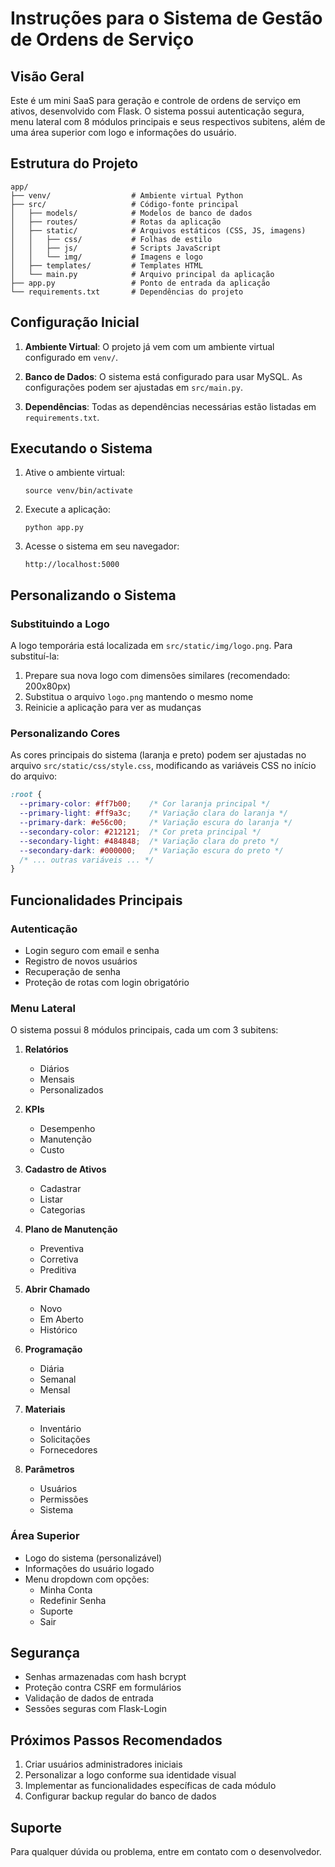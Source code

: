 # Instruções para o Sistema de Gestão de Ordens de Serviço

## Visão Geral
Este é um mini SaaS para geração e controle de ordens de serviço em ativos, desenvolvido com Flask. O sistema possui autenticação segura, menu lateral com 8 módulos principais e seus respectivos subitens, além de uma área superior com logo e informações do usuário.

## Estrutura do Projeto
```
app/
├── venv/                  # Ambiente virtual Python
├── src/                   # Código-fonte principal
│   ├── models/            # Modelos de banco de dados
│   ├── routes/            # Rotas da aplicação
│   ├── static/            # Arquivos estáticos (CSS, JS, imagens)
│   │   ├── css/           # Folhas de estilo
│   │   ├── js/            # Scripts JavaScript
│   │   └── img/           # Imagens e logo
│   ├── templates/         # Templates HTML
│   └── main.py            # Arquivo principal da aplicação
├── app.py                 # Ponto de entrada da aplicação
└── requirements.txt       # Dependências do projeto
```

## Configuração Inicial

1. **Ambiente Virtual**: O projeto já vem com um ambiente virtual configurado em `venv/`.

2. **Banco de Dados**: O sistema está configurado para usar MySQL. As configurações podem ser ajustadas em `src/main.py`.

3. **Dependências**: Todas as dependências necessárias estão listadas em `requirements.txt`.

## Executando o Sistema

1. Ative o ambiente virtual:
   ```
   source venv/bin/activate
   ```

2. Execute a aplicação:
   ```
   python app.py
   ```

3. Acesse o sistema em seu navegador:
   ```
   http://localhost:5000
   ```

## Personalizando o Sistema

### Substituindo a Logo
A logo temporária está localizada em `src/static/img/logo.png`. Para substituí-la:

1. Prepare sua nova logo com dimensões similares (recomendado: 200x80px)
2. Substitua o arquivo `logo.png` mantendo o mesmo nome
3. Reinicie a aplicação para ver as mudanças

### Personalizando Cores
As cores principais do sistema (laranja e preto) podem ser ajustadas no arquivo `src/static/css/style.css`, modificando as variáveis CSS no início do arquivo:

```css
:root {
  --primary-color: #ff7b00;    /* Cor laranja principal */
  --primary-light: #ff9a3c;    /* Variação clara do laranja */
  --primary-dark: #e56c00;     /* Variação escura do laranja */
  --secondary-color: #212121;  /* Cor preta principal */
  --secondary-light: #484848;  /* Variação clara do preto */
  --secondary-dark: #000000;   /* Variação escura do preto */
  /* ... outras variáveis ... */
}
```

## Funcionalidades Principais

### Autenticação
- Login seguro com email e senha
- Registro de novos usuários
- Recuperação de senha
- Proteção de rotas com login obrigatório

### Menu Lateral
O sistema possui 8 módulos principais, cada um com 3 subitens:

1. **Relatórios**
   - Diários
   - Mensais
   - Personalizados

2. **KPIs**
   - Desempenho
   - Manutenção
   - Custo

3. **Cadastro de Ativos**
   - Cadastrar
   - Listar
   - Categorias

4. **Plano de Manutenção**
   - Preventiva
   - Corretiva
   - Preditiva

5. **Abrir Chamado**
   - Novo
   - Em Aberto
   - Histórico

6. **Programação**
   - Diária
   - Semanal
   - Mensal

7. **Materiais**
   - Inventário
   - Solicitações
   - Fornecedores

8. **Parâmetros**
   - Usuários
   - Permissões
   - Sistema

### Área Superior
- Logo do sistema (personalizável)
- Informações do usuário logado
- Menu dropdown com opções:
  - Minha Conta
  - Redefinir Senha
  - Suporte
  - Sair

## Segurança
- Senhas armazenadas com hash bcrypt
- Proteção contra CSRF em formulários
- Validação de dados de entrada
- Sessões seguras com Flask-Login

## Próximos Passos Recomendados
1. Criar usuários administradores iniciais
2. Personalizar a logo conforme sua identidade visual
3. Implementar as funcionalidades específicas de cada módulo
4. Configurar backup regular do banco de dados

## Suporte
Para qualquer dúvida ou problema, entre em contato com o desenvolvedor.
